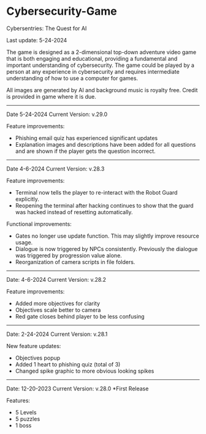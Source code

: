 # Cybersecurity-Game
Cybersentries: The Quest for AI

Last update: 5-24-2024

The game is designed as a 2-dimensional top-down adventure video game that is both engaging and educational, providing a fundamental and important understanding of cybersecurity. The game could be played by a person at any experience in cybersecurity and requires intermediate understanding of how to use a computer for games.

All images are generated by AI and background music is royalty free. Credit is provided in game where it is due.

-----------------------
Date 5-24-2024
Current Version: v.29.0

Feature improvements:
* Phishing email quiz has experienced significant updates
* Explanation images and descriptions have been added for all questions and are shown if the player gets the question incorrect.

-----------------------
Date 4-6-2024
Current Version: v.28.3

Feature improvements:
* Terminal now tells the player to re-interact with the Robot Guard explicitly.
* Reopening the terminal after hacking continues to show that the guard was hacked instead of resetting automatically.

Functional improvements:
* Gates no longer use update function. This may slightly improve resource usage.
* Dialogue is now triggered by NPCs consistently. Previously the dialogue was triggered by progression value alone.
* Reorganization of camera scripts in file folders.

-----------------------
Date: 4-6-2024
Current Version: v.28.2

Feature improvements:
* Added more objectives for clarity
* Objectives scale better to camera
* Red gate closes behind player to be less confusing

-----------------------
Date: 2-24-2024
Current Version: v.28.1

New feature updates:
* Objectives popup
* Added 1 heart to phishing quiz (total of 3)
* Changed spike graphic to more obvious looking spikes

-----------------------
Date: 12-20-2023
Current Version: v.28.0
*First Release

Features:
* 5 Levels
* 5 puzzles
* 1 boss